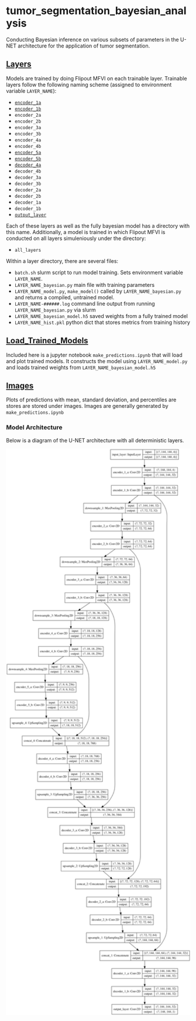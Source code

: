 # tumor_segmentation_bayesian_analysis
Conducting Bayesian inference on various subsets of parameters in the U-NET architecture for the application of tumor segmentation.

## [Layers](https://github.com/jeremiahhauth/tumor_segmentation_bayesian_analysis/tree/master/layers/)
Models are trained by doing Flipout MFVI on each trainable layer. Trainable layers follow the following naming scheme (assigned to environment variable `LAYER_NAME`):

- [`encoder_1a`](https://github.com/jeremiahhauth/tumor_segmentation_bayesian_analysis/tree/master/layers/encoder_1a)
- [`encoder_1b`](https://github.com/jeremiahhauth/tumor_segmentation_bayesian_analysis/tree/master/layers/encoder_1b)
- `encoder_2a`
- `encoder_2b`
- `encoder_3a`
- `encoder_3b`
- `encoder_4a`
- `encoder_4b`
- [`encoder_5a`](https://github.com/jeremiahhauth/tumor_segmentation_bayesian_analysis/tree/master/layers/encoder_5a)
- [`encoder_5b`](https://github.com/jeremiahhauth/tumor_segmentation_bayesian_analysis/tree/master/layers/encoder_5b)
- [`decoder_4a`](https://github.com/jeremiahhauth/tumor_segmentation_bayesian_analysis/tree/master/layers/decoder_4a)
- `decoder_4b`
- `decoder_3a`
- `decoder_3b`
- `decoder_2a`
- `decoder_2b`
- `decoder_1a`
- `decoder_1b`
- [`output_layer`](https://github.com/jeremiahhauth/tumor_segmentation_bayesian_analysis/tree/master/layers/output_layer)

Each of these layers as well as the fully bayesian model has a directory with this name. Additionally, a model is trained in which Flipout MFVI is conducted on all layers simuleniously under the directory:

- `all_layers`


Within a layer directory, there are several files:
- `batch.sh`  slurm script to run model training. Sets environment variable `LAYER_NAME`.
- `LAYER_NAME_bayesian.py`  main file with training parameters
- `LAYER_NAME_model.py`, `make_model()` called by `LAYER_NAME_bayesian.py` and returns a compiled, untrained model.
- `LAYER_NAME-######.log` command line output from running `LAYER_NAME_bayesian.py` via slurm
- `LAYER_NAME_bayesian_model.h5` saved weights from a fully trained model
- `LAYER_NAME_hist.pkl` python dict that stores metrics from training history


## [Load_Trained_Models](https://github.com/jeremiahhauth/tumor_segmentation_bayesian_analysis/tree/master/load_trained_models)
Included here is a jupyter notebook `make_predictions.ipynb` that will load and plot trained models. It constructs the model using `LAYER_NAME_model.py` and loads trained weights from `LAYER_NAME_bayesian_model.h5`


## [Images](https://github.com/jeremiahhauth/tumor_segmentation_bayesian_analysis/tree/master/images)
Plots of predictions with mean, standard deviation, and percentiles are stores are stored under images. Images are generally generated by `make_predictions.ipynb`


### Model Architecture
Below is a diagram of the U-NET architecture with all deterministic layers.

<img src="https://github.com/jeremiahhauth/tumor_segmentation_bayesian_analysis/blob/master/images/deterministic_model.png" width="600" class="center">
